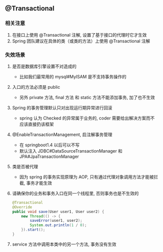 ## @Transactional

### 相关注意

1. 在接口上使用 @Transactional 注解, 设置了基于接口的代理时它才生效
2. Spring 团队建议在具体的类（或类的方法）上使用 @Transactional 注解

### 失效场景

1. 是否是数据库引擎设置不对造成的
   - 比如我们最常用的 mysql#MyISAM 是不支持事务操作的
2. 入口的方法必须是 public
   - 另外 private 方法, final 方法 和 static 方法不能添加事务, 加了也不生效
3. Spring 的事务管理默认只对出现运行期异常进行回滚
   - spring 认为 Checked 的异常属于业务的, coder 需要给出解决方案而不应该直接扔该框架
4. @EnableTransactionManagement, 启注解事务管理
   - 在 springboot1.4 以后可以不写
   - 默认注入 JDBC#DataSourceTransactionManager 和 JPA#JpaTransactionManager
5. 类是否被代理
   - 因为 spring 的事务实现原理为 AOP, 只有通过代理对象调用方法才能被拦截, 事务才能生效
6. 请确保你的业务和事务入口在同一个线程里, 否则事务也是不生效的

   ```java
   @Transactional
   @Override
   public void save(User user1, User user2) {
       new Thread(() -> {
           saveError(user1, user2);
           System.out.println(1 / 0);
       }).start();
   }
   ```

7. service 方法中调用本类中的另一个方法, 事务没有生效
